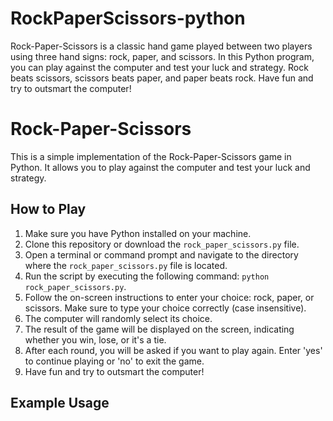 # RockPaperScissors-python
Rock-Paper-Scissors is a classic hand game played between two players using three hand signs: rock, paper, and scissors. In this Python program, you can play against the computer and test your luck and strategy. Rock beats scissors, scissors beats paper, and paper beats rock. Have fun and try to outsmart the computer!

# Rock-Paper-Scissors

This is a simple implementation of the Rock-Paper-Scissors game in Python. It allows you to play against the computer and test your luck and strategy.

## How to Play

1. Make sure you have Python installed on your machine.
2. Clone this repository or download the `rock_paper_scissors.py` file.
3. Open a terminal or command prompt and navigate to the directory where the `rock_paper_scissors.py` file is located.
4. Run the script by executing the following command: `python rock_paper_scissors.py`.
5. Follow the on-screen instructions to enter your choice: rock, paper, or scissors. Make sure to type your choice correctly (case insensitive).
6. The computer will randomly select its choice.
7. The result of the game will be displayed on the screen, indicating whether you win, lose, or it's a tie.
8. After each round, you will be asked if you want to play again. Enter 'yes' to continue playing or 'no' to exit the game.
9. Have fun and try to outsmart the computer!

## Example Usage

